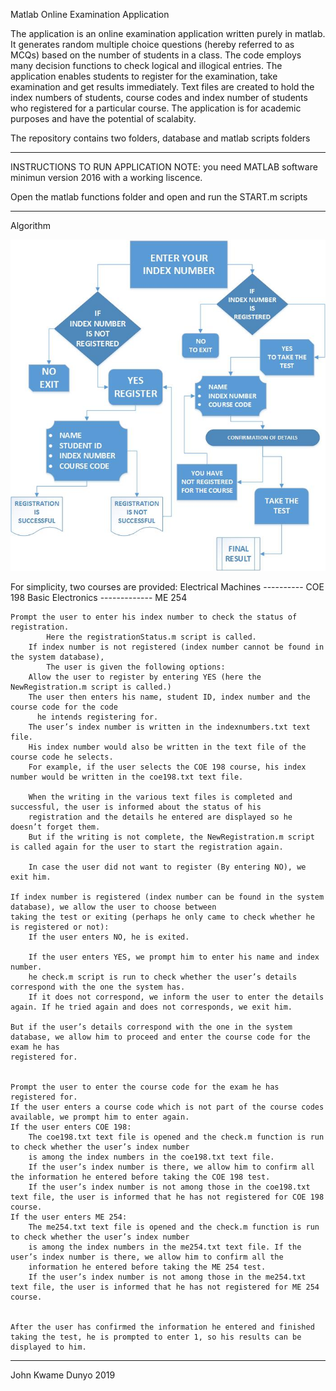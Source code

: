 Matlab Online Examination Application

The application is an online examination application written purely in matlab.
It generates random multiple choice questions (hereby referred to as MCQs) based
on the number of students in a class. The code employs many decision functions to
check logical and illogical entries. The application enables students to register
for the examination, take examination and get results immediately.
Text files are created to hold the index numbers of students, course codes and index
number of students who registered for a particular course.
The application is for academic purposes and have the potential of scalabity.

The repository contains two folders, database and matlab scripts folders

*************************************************************************************
INSTRUCTIONS TO RUN APPLICATION
NOTE: you need MATLAB software minimun version 2016 with a working liscence.

Open the matlab functions folder and open and run the START.m scripts


*************************************************************************************


Algorithm 

![Algorithm Flowchart](https://github.com/johnkdunyo/Matlab-Online-Examination-Application/blob/master/flowChart11.jpg)

For simplicity, two courses are provided: 
	Electrical Machines ---------- COE 198
	Basic Electronics ------------- ME 254

	Prompt the user to enter his index number to check the status of registration.
        	Here the registrationStatus.m script is called.
      	If index number is not registered (index number cannot be found in the system database),
            The user is given the following options:
		Allow the user to register by entering YES (here the NewRegistration.m script is called.) 
		The user then enters his name, student ID, index number and the course code for the code 
		  he intends registering for. 
		The user’s index number is written in the indexnumbers.txt text file. 
		His index number would also be written in the text file of the course code he selects.
		For example, if the user selects the COE 198 course, his index number would be written in the coe198.txt text file.

		When the writing in the various text files is completed and successful, the user is informed about the status of his
		registration and the details he entered are displayed so he doesn’t forget them.
		But if the writing is not complete, the NewRegistration.m script is called again for the user to start the registration again.

	    In case the user did not want to register (By entering NO), we exit him.

	If index number is registered (index number can be found in the system database), we allow the user to choose between
	taking the test or exiting (perhaps he only came to check whether he is registered or not):
		If the user enters NO, he is exited.

		If the user enters YES, we prompt him to enter his name and index number.
		he check.m script is run to check whether the user’s details correspond with the one the system has. 
		If it does not correspond, we inform the user to enter the details again. If he tried again and does not corresponds, we exit him.

	But if the user’s details correspond with the one in the system database, we allow him to proceed and enter the course code for the exam he has 
	registered for.


	Prompt the user to enter the course code for the exam he has registered for.
	If the user enters a course code which is not part of the course codes available, we prompt him to enter again.
	If the user enters COE 198:
		The coe198.txt text file is opened and the check.m function is run to check whether the user’s index number 
		is among the index numbers in the coe198.txt text file. 
		If the user’s index number is there, we allow him to confirm all the information he entered before taking the COE 198 test.
		If the user’s index number is not among those in the coe198.txt text file, the user is informed that he has not registered for COE 198 course.
	If the user enters ME 254:
		The me254.txt text file is opened and the check.m function is run to check whether the user’s index number 
		is among the index numbers in the me254.txt text file. If the user’s index number is there, we allow him to confirm all the 
		information he entered before taking the ME 254 test.
		If the user’s index number is not among those in the me254.txt text file, the user is informed that he has not registered for ME 254 course.


	After the user has confirmed the information he entered and finished taking the test, he is prompted to enter 1, so his results can be displayed to him.


*****************************************************************************************************************************************************************
John Kwame Dunyo
2019


	
